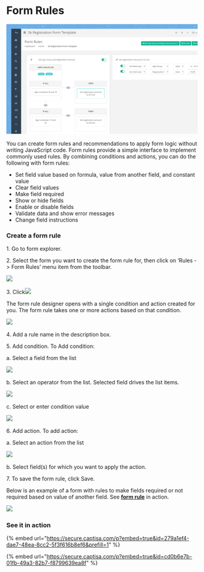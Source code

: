 # Form Rules

![](<../.gitbook/assets/Form Rules.PNG>)

You can create form rules and recommendations to apply form logic without writing JavaScript code. Form rules provide a simple interface to implement commonly used rules. By combining conditions and actions, you can do the following with form rules:

* Set field value based on formula, value from another field, and constant value
* Clear field values
* Make field required
* Show or hide fields
* Enable or disable fields
* Validate data and show error messages
* Change field instructions

### Create a form rule

1\. Go to form explorer.

2\. Select the form you want to create the form rule for, then click on ‘Rules -> Form Rules’ menu item from the toolbar.

![](https://captisa.com/wp-content/uploads/2018/11/FormRules1-1.png)

3\. Click![](https://captisa.com/wp-content/uploads/2018/11/NewRule.png)

The form rule designer opens with a single condition and action created for you. The form rule takes one or more actions based on that condition.

![](https://captisa.com/wp-content/uploads/2018/11/FormRuleNew.png)

4\. Add a rule name in the description box.

5\. Add condition. To Add condition:

a. Select a field from the list

![](https://captisa.com/wp-content/uploads/2018/11/FieldList.png)

b. Select an operator from the list. Selected field drives the list items.

![](https://captisa.com/wp-content/uploads/2018/11/Operator.png)

c. Select or enter condition value

![](https://captisa.com/wp-content/uploads/2018/11/conditionValue.png)

6\. Add action. To add action:

a. Select an action from the list

![](https://captisa.com/wp-content/uploads/2018/11/actionList.png)

b. Select field(s) for which you want to apply the action.

7\. To save the form rule, click Save.

Below is an example of a form with rules to make fields required or not required based on value of another field. See [**form rule**](https://secure.captisa.com/template?id=5df90e00-6061-4248-9249-0540a634bbec) in action.

![](https://captisa.com/wp-content/uploads/2018/11/FormRuleRequiredExample.png)

### See it in action

{% embed url="https://secure.captisa.com/p?embed=true&id=279a1ef4-dae7-48ea-8cc2-5f3f616b8ef6&prefill=1" %}

{% embed url="https://secure.captisa.com/p?embed=true&id=cd0b6e7b-01fb-49a3-82b7-f8799639ea8f" %}

